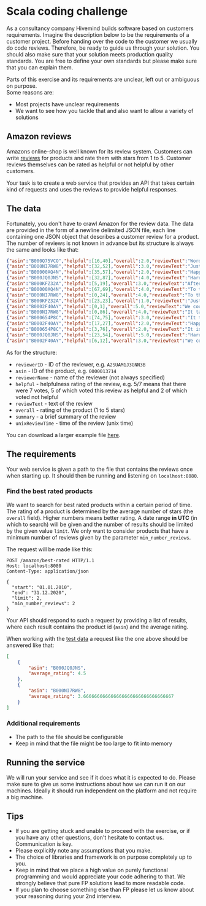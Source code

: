 # Scala coding challenge

As a consultancy company Hivemind builds software based on customers requirements.
Imagine the description below to be the requirements of a customer project. Before handing over the code to the customer we usually do code reviews. Therefore, be ready to guide us through your solution. You should also make sure that your solution meets production quality standards.
You are free to define your own standards but please make sure that you can explain them. 

Parts of this exercise and its requirements are unclear, left out or ambiguous on purpose.  
Some reasons are: 
- Most projects have unclear requirements 
- We want to see how you tackle that and also want to allow a variety of solutions


## Amazon reviews
Amazons online-shop is well known for its review system. Customers can write [reviews](https://www.amazon.com/Legend-Zelda-Links-Awakening-game-boy/dp/B00002ST3U?th=1#customerReviews) for products and rate them with stars from 1 to 5. Customer reviews themselves can be rated as helpful or not helpful by other customers.

Your task is to create a web service that provides an API that takes certain kind of requests and uses the reviews to provide helpful responses.

## The data

Fortunately, you don't have to crawl Amazon for the review data. The data are provided in the form of a newline delimited JSON file, each line containing one JSON object that describes a customer review for a product. The number of reviews is not known in advance but its structure is always the same and looks like that:

```json
{"asin":"B000Q75VCO","helpful":[16,40],"overall":2.0,"reviewText":"Words are in my not-so-humble opinion, the most inexhaustible form of magic we have, capable both of inflicting injury and remedying it.","reviewerID":"B07844AAA04E4","reviewerName":"Gaylord Bashirian","summary":"Ut deserunt adipisci aut.","unixReviewTime":1475261866}
{"asin":"B000NI7RW8","helpful":[32,52],"overall":3.0,"reviewText":"Just because you have the emotional range of a teaspoon doesn’t mean we all have.","reviewerID":"4E82CF3A24D34","reviewerName":"Emilee Heidenreich","summary":"Debitis at facere minus animi quos sed.","unixReviewTime":1455120950}
{"asin":"B00000AQ4N","helpful":[35,57],"overall":2.0,"reviewText":"Happiness can be found even in the darkest of times if only one remembers to turn on the light.","reviewerID":"7D04AF18AA084","reviewerName":"Shon Balistreri","summary":"Repellat laborum ab necessitatibus id ut minus repellendus.","unixReviewTime":1571581258}
{"asin":"B000JQ0JNS","helpful":[32,87],"overall":4.0,"reviewText":"Harry, suffering like this proves you are still a man! This pain is part of being human...the fact that you can feel pain like this is your greatest strength.","reviewerID":"53110BA721544","reviewerName":"Lisa Batz","summary":"Dolorem beatae est ea quidem.","unixReviewTime":1466668179}
{"asin":"B000KFZ32A","helpful":[5,19],"overall":3.0,"reviewText":"After all this time? Always.","reviewerID":"539457305BE84","reviewerName":"Voncile Heathcote","summary":"Distinctio reiciendis quo amet qui molestiae non.","unixReviewTime":1404997356}
{"asin":"B00000AQ4N","helpful":[67,69],"overall":4.0,"reviewText":"To the well-organized mind, death is but the next great adventure.","reviewerID":"C7812FD6D0464","reviewerName":"Cinderella Wunsch","summary":"Qui aspernatur facere.","unixReviewTime":1270258819}
{"asin":"B000NI7RW8","helpful":[0,24],"overall":4.0,"reviewText":"To the well-organized mind, death is but the next great adventure.","reviewerID":"761045EEC00D4","reviewerName":"Luisa Kling","summary":"Et non earum.","unixReviewTime":1447118407}
{"asin":"B000KFZ32A","helpful":[23,23],"overall":1.0,"reviewText":"Just because you have the emotional range of a teaspoon doesn’t mean we all have.","reviewerID":"E7A5F7E40C8D4","reviewerName":"Micah Robel","summary":"Animi ut minus et consequatur placeat voluptas.","unixReviewTime":1347189467}
{"asin":"B0002F40AY","helpful":[0,1],"overall":5.0,"reviewText":"We could all have been killed - or worse, expelled.","reviewerID":"FC7F1F6A10354","reviewerName":"Lynelle Robel","summary":"Excepturi quo explicabo et.","unixReviewTime":1348778489}
{"asin":"B000NI7RW8","helpful":[0,86],"overall":4.0,"reviewText":"It takes a great deal of bravery to stand up to our enemies, but just as much to stand up to our friends.","reviewerID":"1533FADBABEA4","reviewerName":"Wilburn Mohr","summary":"Sapiente aspernatur ut.","unixReviewTime":1339051628}
{"asin":"B000654P8C","helpful":[74,75],"overall":3.0,"reviewText":"It takes a great deal of bravery to stand up to our enemies, but just as much to stand up to our friends.","reviewerID":"392704CA61D64","reviewerName":"Homer Walter","summary":"Non quisquam tempora rerum veritatis saepe eos.","unixReviewTime":1305588946}
{"asin":"B0002F40AY","helpful":[17,27],"overall":2.0,"reviewText":"Happiness can be found even in the darkest of times if only one remembers to turn on the light.","reviewerID":"A23670C1E18E4","reviewerName":"Donte Deckow","summary":"Vel necessitatibus cum animi.","unixReviewTime":1342596834}
{"asin":"B000654P8C","helpful":[3,76],"overall":2.0,"reviewText":"It is our choices, Harry, that show what we truly are, far more than our abilities.","reviewerID":"A35CECDD3AEB4","reviewerName":"Douglass Jacobs","summary":"Possimus quae labore.","unixReviewTime":1522847344}
{"asin":"B000JQ0JNS","helpful":[23,54],"overall":5.0,"reviewText":"Harry, suffering like this proves you are still a man! This pain is part of being human...the fact that you can feel pain like this is your greatest strength.","reviewerID":"7A2294BB37D54","reviewerName":"Adeline Langosh","summary":"Hic est in occaecati nihil in dolores.","unixReviewTime":1476369800}
{"asin":"B0002F40AY","helpful":[6,12],"overall":3.0,"reviewText":"We could all have been killed - or worse, expelled.","reviewerID":"CAFC0D7AE9464","reviewerName":"Domenic Cremin","summary":"Qui asperiores ut maxime qui nihil neque.","unixReviewTime":1543546718}
```

As for the structure:

- `reviewerID` - ID of the reviewer, e.g. `A2SUAM1J3GNN3B`
- `asin` - ID of the product, e.g. `0000013714`
- `reviewerName` - name of the reviewer (not always specified)
- `helpful` - helpfulness rating of the review, e.g. 5/7 means that there were 7 votes, 5 of which voted this review as helpful and 2 of which voted not helpful  
- `reviewText` - text of the review
- `overall` - rating of the product (1 to 5 stars)
- `summary` - a brief summary of the review
- `unixReviewTime` - time of the review (unix time)

You can download a larger example file [here](https://hivemind-share.s3-eu-west-1.amazonaws.com/codingchallenge/resources/amazon-reviews.json.gz).

## The requirements

Your web service is given a path to the file that contains the reviews once when starting up.
It should then be running and listening on `localhost:8080`.

### Find the best rated products

We want to search for best rated products within a certain period of time. The rating of a product is determined by the average number of stars (the `overall` field). Higher numbers means better rating. A date range **in UTC** (in which to search) will be given and the number of results should be limited by the given value `limit`. We only want to consider products that have a minimum number of reviews given by the parameter `min_number_reviews`.

The request will be made like this:

```http
POST /amazon/best-rated HTTP/1.1
Host: localhost:8080
Content-Type: application/json

{
  "start": "01.01.2010",
  "end": "31.12.2020",
  "limit": 2,
  "min_number_reviews": 2
}
```

Your API should respond to such a request by providing a list of results, where each result contains the product id (`asin`) and the average rating.

When working with the [test data](/resources/video_game_reviews_example.json) a request like the one above should be answered like that:

```json
[
    {
        "asin": "B000JQ0JNS",
        "average_rating": 4.5
    },
    {
        "asin": "B000NI7RW8",
        "average_rating": 3.666666666666666666666666666666667
    }
]
```

### Additional requirements

- The path to the file should be configurable
- Keep in mind that the file might be too large to fit into memory

## Running the service

We will run your service and see if it does what it is expected to do.
Please make sure to give us some instructions about how we can run it on our machines.
Ideally it should run independent on the platform and not require a big machine.

## Tips
- If you are getting stuck and unable to proceed with the exercise, or if you have any other questions, don't hesitate to contact us. Communication is key.
- Please explicitly note any assumptions that you make.
- The choice of libraries and framework is on purpose completely up to you. 
- Keep in mind that we place a high value on purely functional programming and would appreciate your code adhering to that. We strongly believe that pure FP solutions lead to more readable code.
- If you plan to choose something else than FP please let us know about your reasoning during your 2nd interview.